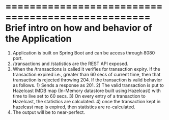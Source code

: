 ==================================================
Brief intro on how and behavior of the Application
==================================================

1) Application is built on Spring Boot and can be access through 8080 port.
2) /transactions and /statistics are the REST API exposed.
3) When the /transactions is called it verifies for transaction expiry. If the transaction expired i.e., greater than 60 secs of current time,
	then that transaction is rejected throwing 204. If the transaction is valid behavior as follows.
		1) Sends a response as 201.
		2) The valid transaction is put to Hazelcast IMDB map (In-Memory datastore built using Hazelcast) with time to live set to 60 secs.
		3) On every entry of a transaction to Hazelcast, the statistics are calculated.
		4) once the transaction kept in hazelcast map is expired, then statistics are re-calculated.
4) The output will be to near-perfect.